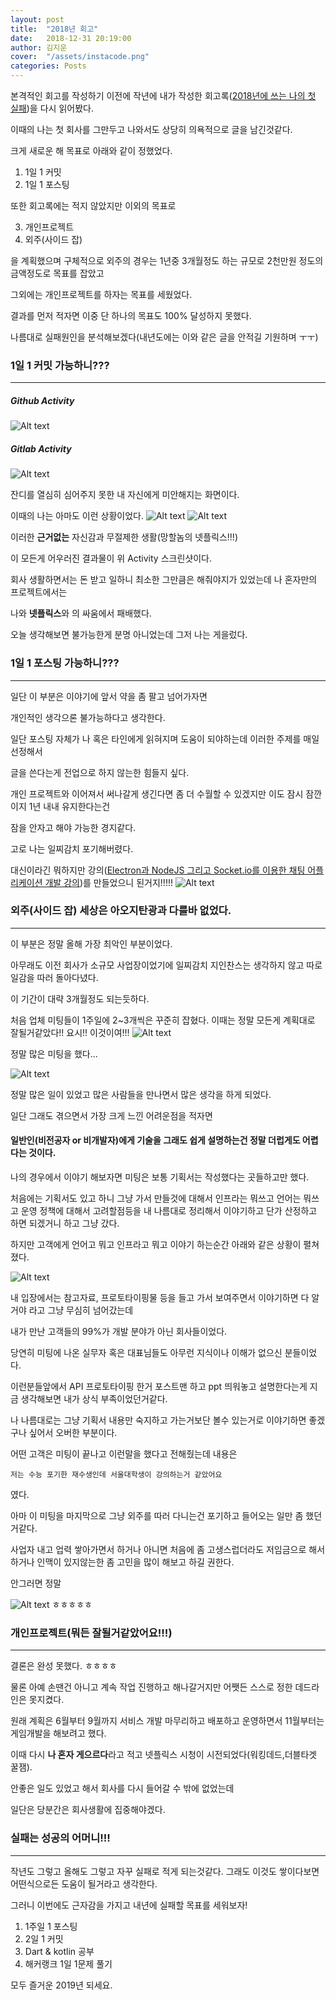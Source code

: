 ```yaml
---
layout: post
title:  "2018년 회고"
date:   2018-12-31 20:19:00
author: 김지운
cover:  "/assets/instacode.png"
categories: Posts
---
```


본격적인 회고를 작성하기 이전에 작년에 내가 작성한 회고록([2018년에 쓰는 나의 첫 실패])을 다시 읽어봤다.

이때의 나는 첫 회사를 그만두고 나와서도 상당히 의욕적으로 글을 남긴것같다.

크게 새로운 해 목표로 아래와 같이 정했었다.

1. 1일 1 커밋
2. 1일 1 포스팅

또한 회고록에는 적지 않았지만 이외의 목표로

3. 개인프로젝트
4. 외주(사이드 잡)

을 계획했으며 구체적으로 외주의 경우는 1년중 3개월정도 하는 규모로 2천만원 정도의 금액정도로 목표를 잡았고

그외에는 개인프로젝트를 하자는 목표를 세웠었다.

결과를 먼저 적자면 이중 단 하나의 목표도 100% 달성하지 못했다.

나름대로 실패원인을 분석해보겠다(내년도에는 이와 같은 글을 안적길 기원하며 ㅜㅜ)

### 1일 1 커밋 가능하니???
---
##### Github Activity
![Alt text](/assets/Posts/githubActivity2018.png)
##### Gitlab Activity
![Alt text](/assets/Posts/gitlabAcitivity2018.png)

잔디를 열심히 심어주지 못한 내 자신에게 미안해지는 화면이다.

이때의 나는 아마도 이런 상황이었다.
![Alt text](/assets/Posts/nknknk.jpg)
![Alt text](/assets/Posts/nnnnnn.jpeg)

이러한 **근거없는** 자신감과 무절제한 생활(망할놈의 넷플릭스!!!)

이 모든게 어우러진 결과물이 위 Activity 스크린샷이다.

회사 생활하면서는 돈 받고 일하니 최소한 그만큼은 해줘야지가 있었는데 나 혼자만의 프로젝트에서는

나와 **넷플릭스**와 의 싸움에서 패배했다.

오늘 생각해보면 불가능한게 분명 아니었는데 그저 나는 게을렀다.

### 1일 1 포스팅 가능하니???
---
일단 이 부분은 이야기에 앞서 약을 좀 팔고 넘어가자면

개인적인 생각으론 불가능하다고 생각한다.

일단 포스팅 자체가 나 혹은 타인에게 읽혀지며 도움이 되야하는데 이러한 주제를 매일 선정해서

글을 쓴다는게 전업으로 하지 않는한 힘들지 싶다.

개인 프로젝트와 이어져서 써나갈게 생긴다면 좀 더 수월할 수 있겠지만 이도 잠시 잠깐이지 1년 내내 유지한다는건

잠을 안자고 해야 가능한 경지같다.

고로 나는 일찌감치 포기해버렸다.

대신이라긴 뭐하지만 강의([Electron과 NodeJS 그리고 Socket.io를 이용한 채팅 어플리케이션 개발 강의])를 만들었으니 된거지!!!!!
![Alt text](/assets/Posts/win.jpeg)

### 외주(사이드 잡) 세상은 아오지탄광과 다를바 없었다.
---

이 부분은 정말 올해 가장 최악인 부분이었다.

아무래도 이전 회사가 소규모 사업장이었기에 일찌감치 지인찬스는 생각하지 않고 따로 일감을 따러 돌아다녔다.

이 기간이 대략 3개월정도 되는듯하다.

처음 업체 미팅들이 1주일에 2~3개씩은 꾸준히 잡혔다.
이때는 정말 모든게 계획대로 잘될거같았다!! 요시!! 이것이여!!!
![Alt text](/assets/Posts/brightfuture.jpeg)

정말 많은 미팅을 했다...

![Alt text](/assets/Posts/aog.jpg)

정말 많은 일이 있었고 많은 사람들을 만나면서 많은 생각을 하게 되었다.

일단 그래도 겪으면서 가장 크게 느낀 어려운점을 적자면

#### 일반인(비전공자 or 비개발자)에게 기술을 그래도 쉽게 설명하는건 정말 더럽게도 어렵다는 것이다.

나의 경우에서 이야기 해보자면 미팅은 보통 기획서는 작성했다는 곳들하고만 했다.

처음에는 기획서도 있고 하니 그냥 가서 만들것에 대해서 인프라는 뭐쓰고 언어는 뭐쓰고 운영 정책에 대해서 고려할점등을
내 나름대로 정리해서 이야기하고 단가 산정하고 하면 되겠거니 하고 그냥 갔다.

하지만 고객에게 언어고 뭐고 인프라고 뭐고 이야기 하는순간 아래와 같은 상황이 펼쳐졌다.

![Alt text](/assets/Posts/alien.jpg)

내 입장에서는 참고자료, 프로토타이핑물 등을 들고 가서 보여주면서 이야기하면 다 알거야 라고 그냥 무심히 넘어갔는데

내가 만난 고객들의 99%가 개발 분야가 아닌 회사들이었다.

당연히 미팅에 나온 실무자 혹은 대표님들도 아무런 지식이나 이해가 없으신 분들이었다.

이런분들앞에서 API 프로토타이핑 한거 포스트맨 하고 ppt 띄워놓고 설명한다는게 지금 생각해보면 내가 상식 부족이었던거같다.

나 나름대로는 그냥 기획서 내용만 숙지하고 가는거보단 볼수 있는거로 이야기하면 좋겠구나 싶어서 오버한 부분이다.

어떤 고객은 미팅이 끝나고 이런말을 했다고 전해줬는데 내용은

`저는 수능 포기한 재수생인데 서울대학생이 강의하는거 같았어요`

였다.

아마 이 미팅을 마지막으로 그냥 외주를 따러 다니는건 포기하고 들어오는 일만 좀 했던거같다.

사업자 내고 업력 쌓아가면서 하거나 아니면 처음에 좀 고생스럽더라도 저임금으로 해서 하거나
인맥이 있지않는한 좀 고민을 많이 해보고 하길 권한다.

안그러면 정말

![Alt text](/assets/Posts/aog.jpg)
ㅎㅎㅎㅎㅎ


### 개인프로젝트(뭐든 잘될거같았어요!!!)
---

결론은 완성 못했다. ㅎㅎㅎㅎ

물론 아예 손땐건 아니고 계속 작업 진행하고 해나갈거지만 어쨋든 스스로 정한 데드라인은 못지켰다.

원래 계획은 6월부터 9월까지 서비스 개발 마무리하고 배포하고 운영하면서 11월부터는 게임개발을 해보려고 했다.

이때 다시 **나 혼자 게으르다**라고 적고 넷플릭스 시청이 시전되었다(워킹데드,더블타겟 꿀잼).

안좋은 일도 있었고 해서 회사를 다시 들어갈 수 밖에 없었는데

일단은 당분간은 회사생활에 집중해야겠다.

### 실패는 성공의 어머니!!!
---
작년도 그렇고 올해도 그렇고 자꾸 실패로 적게 되는것같다.
그래도 이것도 쌓이다보면 어떤식으로든 도움이 될거라고 생각한다.

그러니 이번에도 근자감을 가지고 내년에 실패할 목표를 세워보자!

1. 1주일 1 포스팅
2. 2일 1 커밋
3. Dart & kotlin 공부
4. 해커랭크 1일 1문제 풀기

모두 즐거운 2019년 되세요.


[2018년에 쓰는 나의 첫 실패]:https://kishe89.github.io/posts/2018/01/03/retrospect.html
[Electron과 NodeJS 그리고 Socket.io를 이용한 채팅 어플리케이션 개발 강의]:https://www.inflearn.com/course/electron-2/

